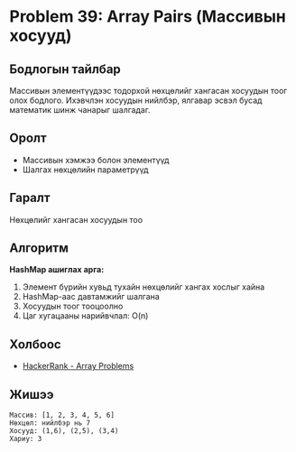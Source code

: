 # Problem 39: Array Pairs (Массивын хосууд)

## Бодлогын тайлбар

Массивын элементүүдээс тодорхой нөхцөлийг хангасан хосуудын тоог олох бодлого. Ихэвчлэн хосуудын нийлбэр, ялгавар эсвэл бусад математик шинж чанарыг шалгадаг.

## Оролт

- Массивын хэмжээ болон элементүүд
- Шалгах нөхцөлийн параметрүүд

## Гаралт

Нөхцөлийг хангасан хосуудын тоо

## Алгоритм

**HashMap ашиглах арга:**

1. Элемент бүрийн хувьд тухайн нөхцөлийг хангах хослыг хайна
2. HashMap-аас давтамжийг шалгана
3. Хосуудын тоог тооцоолно
4. Цаг хугацааны нарийвчлал: O(n)

## Холбоос

- [HackerRank - Array Problems](https://www.hackerrank.com/domains/data-structures/arrays)

## Жишээ

```
Массив: [1, 2, 3, 4, 5, 6]
Нөхцөл: нийлбэр нь 7
Хосууд: (1,6), (2,5), (3,4)
Хариу: 3
```
